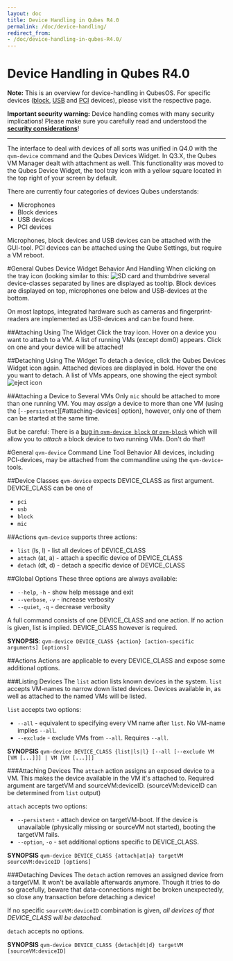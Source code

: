 ```yaml
---
layout: doc
title: Device Handling in Qubes R4.0
permalink: /doc/device-handling/
redirect_from:
- /doc/device-handling-in-qubes-R4.0/
---
```


Device Handling in Qubes R4.0
=============================

**Note:** This is an overview for device-handling in QubesOS. For specific devices ([block], [USB] and [PCI] devices), please visit the respective page.

**Important security warning:** Device handling comes with many security implications! Please make sure you carefully read and understood the **[security considerations]**!

----------------------

The interface to deal with devices of all sorts was unified in Q4.0 with the `qvm-device` command and the Qubes Devices Widget. In Q3.X, the Qubes VM Manager dealt with attachment as well. This functionality was moved to the Qubes Device Widget, the tool tray icon with a yellow square located in the top right of your screen by default.

There are currently four categories of devices Qubes understands:
 - Microphones
 - Block devices
 - USB devices
 - PCI devices

Microphones, block devices and USB devices can be attached with the GUI-tool. PCI devices can be attached using the Qube Settings, but require a VM reboot.

#General Qubes Device Widget Behavior And Handling
When clicking on the tray icon (looking similar to this: ![SD card and thumbdrive][device manager icon] several device-classes separated by lines are displayed as tooltip. Block devices are displayed on top, microphones one below and USB-devices at the bottom.

On most laptops, integrated hardware such as cameras and fingerprint-readers are implemented as USB-devices and can be found here.

##Attaching Using The Widget
Click the tray icon. Hover on a device you want to attach to a VM. A list of running VMs (except dom0) appears. Click on one and your device will be attached!

##Detaching Using The Widget
To detach a device, click the Qubes Devices Widget icon again. Attached devices are displayed in bold. Hover the one you want to detach. A list of VMs appears, one showing the eject symbol: ![eject icon]

##Attaching a Device to Several VMs
Only `mic` should be attached to more than one running VM. You may *assign* a device to more than one VM (using the [`--persistent`][#attaching-devices] option), however, only one of them can be started at the same time.

But be careful: There is a [bug in `qvm-device block` or `qvm-block`][i4692] which will allow you to *attach* a block device to two running VMs. Don't do that!

#General `qvm-device` Command Line Tool Behavior
All devices, including PCI-devices, may be attached from the commandline using the `qvm-device`-tools.

##Device Classes
`qvm-device` expects DEVICE_CLASS as first argument. DEVICE_CLASS can be one of

 - `pci`
 - `usb`
 - `block`
 - `mic`

##Actions
`qvm-device` supports three actions:

 - `list` (ls, l) - list all devices of DEVICE_CLASS
 - `attach` (at, a) - attach a specific device of DEVICE_CLASS
 - `detach` (dt, d) - detach a specific device of DEVICE_CLASS


##Global Options
These three options are always available:

- `--help`, `-h` - show help message and exit
- `--verbose`, `-v` - increase verbosity
- `--quiet`, `-q` - decrease verbosity


A full command consists of one DEVICE_CLASS and one action. If no action is given, list is implied. DEVICE_CLASS however is required.

**SYNOPSIS**:
`qvm-device DEVICE_CLASS {action} [action-specific arguments] [options]`

##Actions
Actions are applicable to every DEVICE_CLASS and expose some additional options.

###Listing Devices
The `list` action lists known devices in the system. `list` accepts VM-names to narrow down listed devices. Devices available in, as well as attached to the named VMs will be listed.

`list` accepts two options:

 - `--all` - equivalent to specifying every VM name after `list`. No VM-name implies `--all`.
 - `--exclude` - exclude VMs from `--all`. Requires `--all`.

**SYNOPSIS**
`qvm-device DEVICE_CLASS {list|ls|l} [--all [--exclude VM [VM [...]]] | VM [VM [...]]]`

###Attaching Devices
The `attach` action assigns an exposed device to a VM. This makes the device available in the VM it's attached to. Required argument are targetVM and sourceVM:deviceID. (sourceVM:deviceID can be determined from `list` output)

`attach` accepts two options:

 - `--persistent` - attach device on targetVM-boot. If the device is unavailable (physically missing or sourceVM not started), booting the targetVM fails.
 - `--option`, `-o` - set additional options specific to DEVICE_CLASS.

**SYNOPSIS**
`qvm-device DEVICE_CLASS {attach|at|a} targetVM sourceVM:deviceID [options]`

###Detaching Devices
The `detach` action removes an assigned device from a targetVM. It won't be available afterwards anymore. Though it tries to do so gracefully, beware that data-connections might be broken unexpectedly, so close any transaction before detaching a device!

If no specific `sourceVM:deviceID` combination is given, *all devices of that DEVICE_CLASS will be detached.*

`detach` accepts no options.

**SYNOPSIS**
`qvm-device DEVICE_CLASS {detach|dt|d} targetVM [sourceVM:deviceID]`


[block]:/doc/usb-devices-in-qubes-R4.0/#drives-and-block-devices
[USB]:/dock/usb-devices-in-qubes-R4.0/#handling-other-usb-devices
[PCI]:/doc/pci-devices-in-qubes-R4.0/

[security considerations]: /doc/device-considerations/
[device manager icon]: /attachment/wiki/Devices/media-removable.png
[eject icon]: /attachment/wiki/Devices/media-eject.png
[i4692]: https://github.com/QubesOS/qubes-issues/issues/4692

